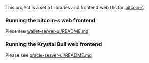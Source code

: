 This project is a set of libraries and frontend web UIs for [bitcoin-s](https://github.com/bitcoin-s/bitcoin-s/)

### Running the bitcoin-s web frontend

Plese see [wallet-server-ui/README.md](wallet-server-ui/README.md)

### Running the Krystal Bull web frontend

Please see [oracle-server-ui/README.md](oracle-server-ui/README.md)